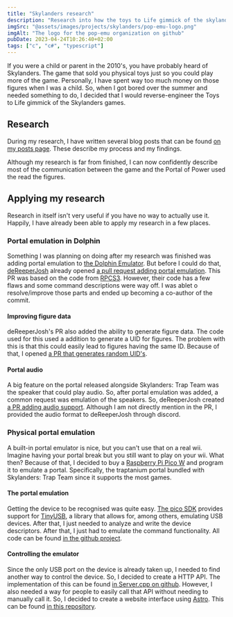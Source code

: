 ```yaml
---
title: "Skylanders research"
description: "Research into how the toys to Life gimmick of the skylanders games works"
imgSrc: "@assets/images/projects/skylanders/pop-emu-logo.png"
imgAlt: "The logo for the pop-emu organization on github"
pubDate: 2023-04-24T10:26:40+02:00
tags: ["c", "c#", "typescript"]
---
```

If you were a child or parent in the 2010's, you have probably heard of Skylanders. The game that sold you physical toys just so you could play more of the game. Personally, I have spent way too much money on those figures when I was a child. So, when I got bored over the summer and needed something to do, I decided that I would reverse-engineer the Toys to Life gimmick of the Skylanders games.

## Research
During my research, I have written several blog posts that can be found [on my posts page](http://marijnkneppers.dev/posts/). These describe my process and my findings.

Although my research is far from finished, I can now confidently describe most of the communication between the game and the Portal of Power used the read the figures.

## Applying my research
Research in itself isn't very useful if you have no way to actually use it. Happily, I have already been able to apply my research in a few places.

### Portal emulation in Dolphin
Something I was planning on doing after my research was finished was adding portal emulation to [the Dolphin Emulator](https://dolphin-emu.org). But before I could do that, [deReeperJosh](https://github.com/deReeperJosh/) already opened [a pull request adding portal emulation](https://github.com/dolphin-emu/dolphin/pull/11331/). This PR was based on the code from [RPCS3](https://rpcs3.net/). However, their code has a few flaws and some command descriptions were way off. I was ablet o resolve/improve those parts and ended up becoming a co-author of the commit.

#### Improving figure data
deReeperJosh's PR also added the ability to generate figure data. The code used for this used a addition to generate a UID for figures. The problem with this is that this could easily lead to figures having the same ID. Because of that, I opened [a PR that generates random UID's](https://github.com/dolphin-emu/dolphin/pull/11492/).

#### Portal audio
A big feature on the portal released alongside Skylanders: Trap Team was the speaker that could play audio. So, after portal emulation was added, a common request was emulation of the speakers. So, deReeperJosh created [a PR adding audio support](https://github.com/dolphin-emu/dolphin/pull/11644/). Although I am not directly mention in the PR, I provided the audio format to deReeperJosh through discord.

### Physical portal emulation
A built-in portal emulator is nice, but you can't use that on a real wii. Imagine having your portal break but you still want to play on your wii. What then? Because of that, I decided to buy a [Raspberry Pi Pico W](https://www.raspberrypi.com/products/raspberry-pi-pico/) and program it to emulate a portal. Specifically, the traptanium portal bundled with Skylanders: Trap Team since it supports the most games.

#### The portal emulation
Getting the device to be recognised was quite easy. [The pico SDK](https://github.com/raspberrypi/pico-sdk/) provides support for [TinyUSB](https://www.tinyusb.org/), a library that allows for, among others, emulating USB devices. After that, I just needed to analyze and write the device descriptors. After that, I just had to emulate the command functionality. All code can be found [in the github project](https://github.com/pop-emu/PicoWPortal/).

#### Controlling the emulator
Since the only USB port on the device is already taken up, I needed to find another way to control the device. So, I decided to create a HTTP API. The implementation of this can be found [in Server.cpp on github](https://github.com/pop-emu/PicoWPortal/blob/master/src/Server.cpp). However, I also needed a way for people to easily call that API without needing to manually call it. So, I decided to create a website interface using [Astro](https://astro.build/). This can be found [in this repository](https://github.com/pop-emu/portal-interface/).
